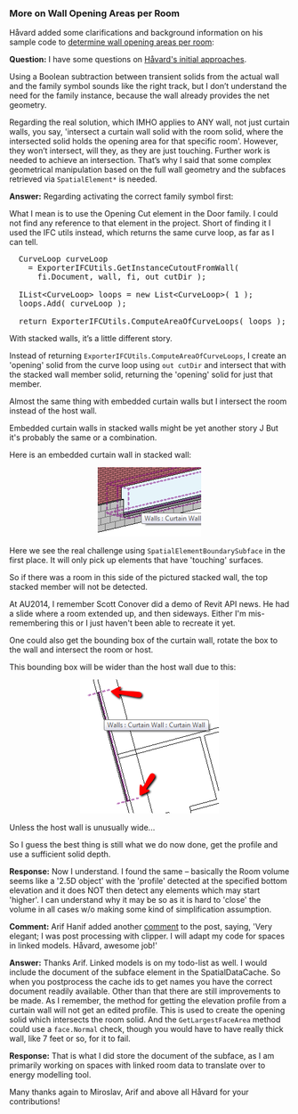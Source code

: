 <head>
<meta http-equiv="Content-Type" content="text/html; charset=utf-8">
<link rel="stylesheet" type="text/css" href="bc.css">
<script src="run_prettify.js" type="text/javascript"></script>
<!--
<script src="https://google-code-prettify.googlecode.com/svn/loader/run_prettify.js" type="text/javascript"></script>
-->
</head>

<!---

More on Wall Opening Areas per Room #revitAPI #3dwebcoder @AutodeskRevit #adsk #aec #bim @AutodeskLabs


Håvard added some clarifications and background information on his sample code to determine wall opening areas per room: I have some questions on Håvard's initial approaches. Using a Boolean subtraction between transient solids from the actual wall and the family symbol sounds like the right track, but I don’t understand the need for the family instance, because the wall already provides the net geometry...

-->

### More on Wall Opening Areas per Room

Håvard added some clarifications and background information on his sample code
to [determine wall opening areas per room](http://thebuildingcoder.typepad.com/blog/2016/04/determining-wall-opening-areas-per-room.html):

**Question:** I have some questions on [Håvard's initial approaches](http://thebuildingcoder.typepad.com/blog/2016/04/determining-wall-cut-area-for-a-specific-room.html).

Using a Boolean subtraction between transient solids from the actual wall and the family symbol sounds like the right track, but I don’t understand the need for the family instance, because the wall already provides the net geometry.

Regarding the real solution, which IMHO applies to ANY wall, not just curtain walls, you say, 'intersect a curtain wall solid with the room solid, where the intersected solid holds the opening area for that specific room'. However, they won’t intersect, will they, as they are just touching. Further work is needed to achieve an intersection. That’s why I said that some complex geometrical manipulation based on the full wall geometry and the subfaces retrieved via `SpatialElement*` is needed.

**Answer:** Regarding activating the correct family symbol first:

What I mean is to use the Opening Cut element in the Door family.
I could not find any reference to that element in the project.
Short of finding it I used the IFC utils instead, which returns the same curve loop, as far as I can tell.

<pre class="code">
&nbsp; <span class="teal">CurveLoop</span> curveLoop
&nbsp; &nbsp; = <span class="teal">ExporterIFCUtils</span>.GetInstanceCutoutFromWall(
&nbsp; &nbsp; &nbsp; fi.Document, wall, fi, <span class="blue">out</span> cutDir );
&nbsp;
&nbsp; <span class="teal">IList</span>&lt;<span class="teal">CurveLoop</span>&gt; loops = <span class="blue">new</span> <span class="teal">List</span>&lt;<span class="teal">CurveLoop</span>&gt;( 1 );
&nbsp; loops.Add( curveLoop );
&nbsp;
&nbsp; <span class="blue">return</span> <span class="teal">ExporterIFCUtils</span>.ComputeAreaOfCurveLoops( loops );
</pre>

With stacked walls, it’s a little different story.

Instead of returning `ExporterIFCUtils.ComputeAreaOfCurveLoops`, I create an 'opening' solid from the curve loop using `out cutDir` and intersect that with the stacked wall member solid, returning the 'opening' solid for just that member.

Almost the same thing with embedded curtain walls but I intersect the room instead of the host wall.

Embedded curtain walls in stacked walls might be yet another story J
But it's probably the same or a combination.

Here is an embedded curtain wall in stacked wall:

<center>
<img src="img/SpatialElementGeometryCalculator91.png" alt="Curtain wall embedded in stacked wall" width="186">
</center>

Here we see the real challenge using `SpatialElementBoundarySubface` in the first place.
It will only pick up elements that have 'touching' surfaces.

So if there was a room in this side of the pictured stacked wall, the top stacked member will not be detected.

At AU2014, I remember Scott Conover did a demo of Revit API news.
He had a slide where a room extended up, and then sideways.
Either I'm mis-remembering this or I just haven't been able to recreate it yet.

One could also get the bounding box of the curtain wall, rotate the box to the wall and intersect the room or host.

This bounding box will be wider than the host wall due to this:

<center>
<img src="img/SpatialElementGeometryCalculator92.png" alt="Wider bounding box" width="250">
</center>

Unless the host wall is unusually wide...

So I guess the best thing is still what we do now done, get the profile and use a sufficient solid depth.

**Response:** Now I understand.
I found the same &ndash; basically the Room volume seems like a '2.5D object' with the 'profile' detected at the specified bottom elevation and it does NOT then detect any elements which may start 'higher'. I can understand why it may be so as it is hard to 'close' the volume in all cases w/o making some kind of simplification assumption.

**Comment:** Arif Hanif added another [comment](http://thebuildingcoder.typepad.com/blog/2016/04/determining-wall-opening-areas-per-room.html#comment-2622637976) to the post, saying, 'Very elegant; I was post processing with clipper. I will adapt my code for spaces in linked models. Håvard, awesome job!'

**Answer:** Thanks Arif.
Linked models is on my todo-list as well.
I would include the document of the subface element in the SpatialDataCache.
So when you postprocess the cache ids to get names you have the correct document readily available.
Other than that there are still improvements to be made.
As I remember, the method for getting the elevation profile from a curtain wall will not get an edited profile.
This is used to create the opening solid which intersects the room solid.
And the `GetLargestFaceArea` method could use a `face.Normal` check, though you would have to have really thick wall, like 7 feet or so, for it to fail.

**Response:** That is what I did store the document of the subface, as I am primarily working on spaces with linked room data to translate over to energy modelling tool.

Many thanks again to Miroslav, Arif and above all Håvard for your contributions!
